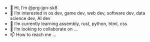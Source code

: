 - 👋 Hi, I’m @prg-jpn-sk8
- 👀 I’m interested in os dev, game dev, web dev, software dev, data science dev, AI dev
- 🌱 I’m currently learning assembly, rust, python, html, css
- 💞️ I’m looking to collaborate on ...
- 📫 How to reach me ...

<!---
prg-jpn-sk8/prg-jpn-sk8 is a ✨ special ✨ repository because its `README.md` (this file) appears on your GitHub profile.
You can click the Preview link to take a look at your changes.
--->
